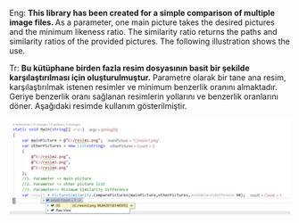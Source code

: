 Eng:
<b>This library has been created for a simple comparison of multiple image files. </b>
As a parameter, one main picture takes the desired pictures and the minimum likeness ratio.
The similarity ratio returns the paths and similarity ratios of the provided pictures.
The following illustration shows the use.

Tr:
<b>Bu kütüphane birden fazla resim dosyasının basit bir şekilde karşılaştırılması için oluşturulmuştur.</b>
Parametre olarak bir tane ana resim, karşılaştırılmak istenen resimler ve minimum benzerlik oranını almaktadır.
Geriye benzerlik oranı sağlanan resimlerin yollarını ve benzerlik oranlarını döner.
Aşağıdaki resimde kullanım gösterilmiştir.

<img src="/anlatim.png" />
